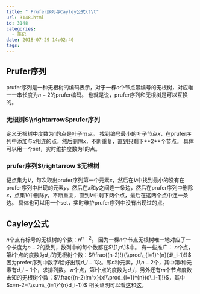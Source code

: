```yaml
---
title: " Prufer序列与Cayley公式\t\t"
url: 3148.html
id: 3148
categories:
  - 笔记
date: 2018-07-29 14:02:40
tags:
---
```


Prufer序列
--------

prufer序列是一种无根树的编码表示，对于一棵$n$个节点带编号的无根树，对应唯一一串长度为$n-2$的prufer编码。 也就是说，prufer序列和无根树是可以互换的。

### 无根树$\\rightarrow$prufer序列

定义无根树中度数为$1$的点是叶子节点。 找到编号最小的叶子节点$x$，在prufer序列中添加与$x$相连的点，然后删除$x$，不断重复，直到只剩下**$2$**个节点。 具体可以用一个set，实时维护度数为$1$的点。

### prufer序列$\\rightarrow $无根树

记点集为$V$，每次取出prufer序列第一个元素$x$，然后在$V$中找到最小的没有在prufer序列中出现的元素$y$，然后在$x$和$y$之间连一条边，然后在prufer序列中删除$x$，点集$V$中删除$y$，不断重复，直到$V$中剩下两个点，最后在这两个点中连一条边。 具体也可以用一个set，实时维护prufer序列中没有出现过的点。

Cayley公式
--------

$n$个点有标号的无根树的个数：$n^{n-2}$。 因为一棵$n$个节点无根树唯一地对应了一个长度为$n-2$的数列，数列中的每个数都在$\[1,n\]$中。 有一些推广： $n$个点，第$i$个点的度数为$d\_i$的无根树个数：$\\frac{(n-2)!}{\\prod\_{i=1}^{n}(d\_i-1)!}$ 因为prefer序列中数字$i$恰好出现$d\_i-1$次。即$n$种元素，共$n-2$个，其中第$i$种元素有$d\_i-1$个，求排列数。 $n$个点，第$i$个点的度数为$d\_i$，另外还有$m$个节点度数未知的无根树个数：$\\frac{(n-2)!m^x}{x!\\prod_{i=1}^{n}(d\_i-1)!}$，其中$x=n-2-(\\sum\_{i=1}^{n}d_i-1))$ 相关证明可以看[这](http://www.matrix67.com/blog/archives/682)和[这](http://www.cnblogs.com/zhj5chengfeng/archive/2013/08/23/3278557.html)。